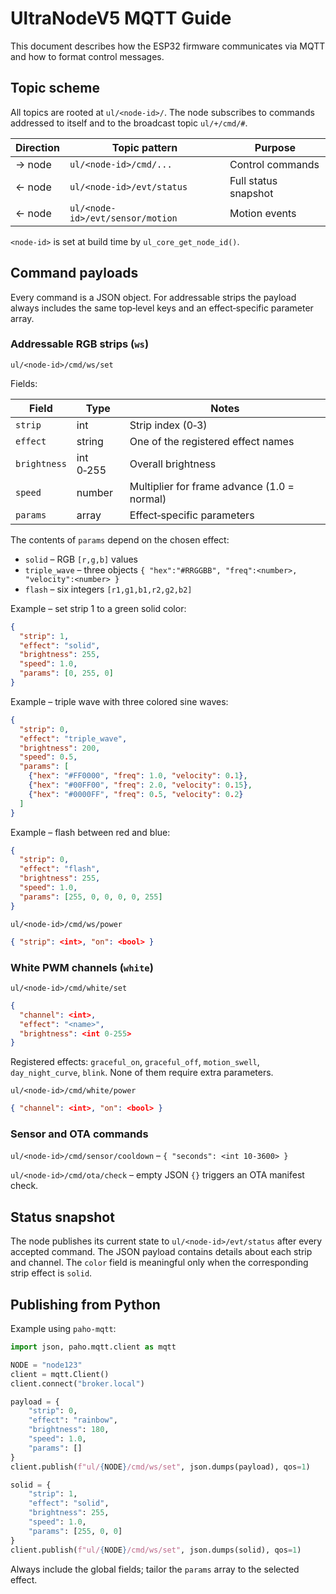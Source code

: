 # UltraNodeV5 MQTT Guide

This document describes how the ESP32 firmware communicates via MQTT and how to format control messages.

## Topic scheme

All topics are rooted at `ul/<node-id>/`. The node subscribes to commands addressed to itself and to the broadcast topic `ul/+/cmd/#`.

| Direction | Topic pattern | Purpose |
|-----------|---------------|---------|
| → node | `ul/<node-id>/cmd/...` | Control commands |
| ← node | `ul/<node-id>/evt/status` | Full status snapshot |
| ← node | `ul/<node-id>/evt/sensor/motion` | Motion events |

`<node-id>` is set at build time by `ul_core_get_node_id()`.

## Command payloads

Every command is a JSON object. For addressable strips the payload always includes the same top‑level keys and an effect‑specific parameter array.

### Addressable RGB strips (`ws`)

`ul/<node-id>/cmd/ws/set`

Fields:

| Field | Type | Notes |
|-------|------|-------|
| `strip` | int | Strip index (0‑3) |
| `effect` | string | One of the registered effect names |
| `brightness` | int 0‑255 | Overall brightness |
| `speed` | number | Multiplier for frame advance (1.0 = normal) |
| `params` | array | Effect‑specific parameters |

The contents of `params` depend on the chosen effect:

* `solid` – RGB `[r,g,b]` values
* `triple_wave` – three objects `{ "hex":"#RRGGBB", "freq":<number>, "velocity":<number> }`
* `flash` – six integers `[r1,g1,b1,r2,g2,b2]`

Example – set strip 1 to a green solid color:

```json
{
  "strip": 1,
  "effect": "solid",
  "brightness": 255,
  "speed": 1.0,
  "params": [0, 255, 0]
}
```

Example – triple wave with three colored sine waves:

```json
{
  "strip": 0,
  "effect": "triple_wave",
  "brightness": 200,
  "speed": 0.5,
  "params": [
    {"hex": "#FF0000", "freq": 1.0, "velocity": 0.1},
    {"hex": "#00FF00", "freq": 2.0, "velocity": 0.15},
    {"hex": "#0000FF", "freq": 0.5, "velocity": 0.2}
  ]
}
```

Example – flash between red and blue:

```json
{
  "strip": 0,
  "effect": "flash",
  "brightness": 255,
  "speed": 1.0,
  "params": [255, 0, 0, 0, 0, 255]
}
```

`ul/<node-id>/cmd/ws/power`

```json
{ "strip": <int>, "on": <bool> }
```

### White PWM channels (`white`)

`ul/<node-id>/cmd/white/set`

```json
{
  "channel": <int>,
  "effect": "<name>",
  "brightness": <int 0-255>
}
```

Registered effects: `graceful_on`, `graceful_off`, `motion_swell`, `day_night_curve`, `blink`. None of them require extra parameters.

`ul/<node-id>/cmd/white/power`

```json
{ "channel": <int>, "on": <bool> }
```

### Sensor and OTA commands

`ul/<node-id>/cmd/sensor/cooldown` – `{ "seconds": <int 10‑3600> }`

`ul/<node-id>/cmd/ota/check` – empty JSON `{}` triggers an OTA manifest check.

## Status snapshot

The node publishes its current state to `ul/<node-id>/evt/status` after every accepted command. The JSON payload contains details about each strip and channel. The `color` field is meaningful only when the corresponding strip effect is `solid`.

## Publishing from Python

Example using `paho-mqtt`:

```python
import json, paho.mqtt.client as mqtt

NODE = "node123"
client = mqtt.Client()
client.connect("broker.local")

payload = {
    "strip": 0,
    "effect": "rainbow",
    "brightness": 180,
    "speed": 1.0,
    "params": []
}
client.publish(f"ul/{NODE}/cmd/ws/set", json.dumps(payload), qos=1)

solid = {
    "strip": 1,
    "effect": "solid",
    "brightness": 255,
    "speed": 1.0,
    "params": [255, 0, 0]
}
client.publish(f"ul/{NODE}/cmd/ws/set", json.dumps(solid), qos=1)
```

Always include the global fields; tailor the `params` array to the selected effect.

